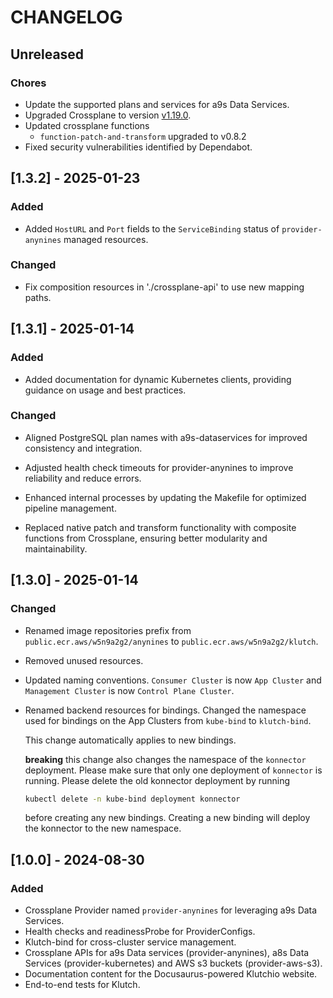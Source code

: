 # CHANGELOG

## Unreleased

### Chores

- Update the supported plans and services for a9s Data Services.
- Upgraded Crossplane to version [v1.19.0](https://docs.crossplane.io/v1.19).
- Updated crossplane functions
  - `function-patch-and-transform` upgraded to v0.8.2
- Fixed security vulnerabilities identified by Dependabot.

## [1.3.2] - 2025-01-23

### Added

- Added `HostURL` and `Port` fields to the `ServiceBinding` status of `provider-anynines` managed resources.

### Changed

- Fix composition resources in './crossplane-api' to use new mapping paths.

## [1.3.1] - 2025-01-14

### Added

- Added documentation for dynamic Kubernetes clients, providing guidance on usage and best practices.

### Changed

- Aligned PostgreSQL plan names with a9s-dataservices for improved consistency and integration.

- Adjusted health check timeouts for provider-anynines to improve reliability and reduce errors.

- Enhanced internal processes by updating the Makefile for optimized pipeline management.

- Replaced native patch and transform functionality with composite functions from Crossplane, ensuring better modularity and maintainability.

## [1.3.0] - 2025-01-14

### Changed

- Renamed image repositories prefix from `public.ecr.aws/w5n9a2g2/anynines` to `public.ecr.aws/w5n9a2g2/klutch`.

- Removed unused resources.

- Updated naming conventions. `Consumer Cluster` is now `App Cluster` and `Management Cluster` is now `Control Plane Cluster`.

- Renamed backend resources for bindings.
  Changed the namespace used for bindings on the App Clusters from `kube-bind` to `klutch-bind`.

  This change automatically applies to new bindings.

  **breaking** this change also changes the namespace of the `konnector` deployment. Please make
  sure that only one deployment of `konnector` is running. Please delete the old konnector
  deployment by running

  ```sh
  kubectl delete -n kube-bind deployment konnector
  ```

  before creating any new bindings. Creating a new binding will deploy the konnector to the new
  namespace.

## [1.0.0] - 2024-08-30

### Added

- Crossplane Provider named `provider-anynines` for leveraging a9s Data Services.
- Health checks and readinessProbe for ProviderConfigs.
- Klutch-bind for cross-cluster service management.
- Crossplane APIs for a9s Data services (provider-anynines), a8s Data Services (provider-kubernetes) and AWS s3 buckets (provider-aws-s3).
- Documentation content for the Docusaurus-powered Klutchio website.
- End-to-end tests for Klutch.
